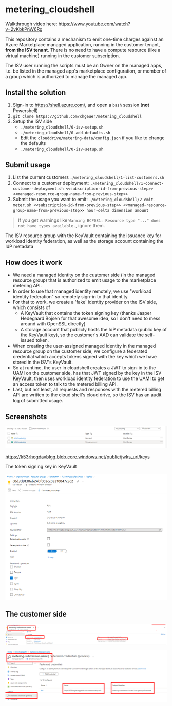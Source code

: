 # metering_cloudshell

Walkthrough video here: https://www.youtube.com/watch?v=2vKbkPnW6Rg

This repository contains a mechanism to emit one-time charges against an Azure Marketplace managed application, running in the customer tenant, **from the ISV tenant**. There is no need to have a compute resource (like a virtual machine) running in the customer subscription.

The ISV user running the scripts must be an Owner on the managed apps, i.e. be listed in the managed app's marketplace configuration, or member of a group which is authorized to manage the managed app.

## Install the solution

1. Sign-in to https://shell.azure.com/, and open a `bash` session (**not** Powershell)
2. `git clone https://github.com/chgeuer/metering_cloudshell`
3. Setup the ISV side
   - `./metering_cloudshell/0-isv-setup.sh`
   - `./metering_cloudshell/0-add-defaults.sh`
   - Edit the `clouddrive/metering-data/config.json` if you like to change the defaults
   - `./metering_cloudshell/0-isv-setup.sh`

## Submit usage

1. List the current customers `./metering_cloudshell/1-list-customers.sh`
2. Connect to a customer deployment: `./metering_cloudshell/1-connect-customer-deployment.sh <<subscription-id-from-previous-step>> <<managed-resource-group-name-from-previous-step>>`
3. Submit the usage you want to emit: `./metering_cloudshell/2-emit-meter.sh <<subscription-id-from-previous-step>> <<managed-resource-group-name-from-previous-step>> hour-delta dimension amount`


> If you get warnings like `Warning BCP081: Resource type "..." does not have types available.`, ignore them.


The ISV resource group with the KeyVault containing the issuance key for workload identity federation, as well as the storage account containing the IdP metadata


## How does it work
 
- We need a managed identity on the customer side (in the managed resource group) that is authorized to emit usage to the marketplace metering API. 
- In order to use that managed identity remotely, we use "workload identity federation" so remotely sign-in to that identity.
- For that to work, we create a 'fake' identity provider on the ISV side, which consists of
  - A KeyVault that contains the token signing key (thanks Jasper Hedegaard Bojsen for that awesome idea, so I don't need to mess around with OpenSSL directly)
  - A storage account that publicly hosts the IdP metadata (public key of the KeyVault key), so the customer's AAD can validate the self-issued token.
- When creating the user-assigned managed identity in the managed resource group on the customer side, we configure a federated credential which accepts tokens signed with the key which we have stored in the ISV's KeyVault.
- So at runtime, the user in cloudshell creates a JWT to sign-in to the UAMI on the customer side, has that JWT signed by the key in the ISV KeyVault, then uses workload identity federation to use the UAMI to get an access token to talk to the metered billing API.
- Last, but not least, all requests and responses with the metered billing API are written to the cloud shell's cloud drive, so the ISV has an audit log of submitted usage.

## Screenshots

![image-20230202225144003](pictures/image-20230202225144003.png)

https://k53rhogdavblgg.blob.core.windows.net/public/jwks_uri/keys

The token signing key in KeyVault

![image-20230202225351235](pictures/image-20230202225351235.png)

## The customer side

![image-20230202225554925](pictures/image-20230202225554925.png)

![image-20230202225640362](pictures/image-20230202225640362.png)
